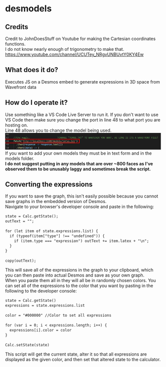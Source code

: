 # desmodels
## Credits
Credit to JohnDoesStuff on Youtube for making the Cartesian coordinates functions.<br>I do not know nearly enough of trigonometry to make that.<br>
https://www.youtube.com/channel/UCUTey_NRgvUNBUvtY0KY4Ew

## What does it do?
Executes JS on a Desmos embed to generate expressions in 3D space from Wavefront data

## How do I operate it?
Use something like a VS Code Live Server to run it. If you don't want to use VS Code then make sure you change the port in line 48 to what port you are hosting on. <br>
Line 48 allows you to change the model being used. 
<img src="https://raw.githubusercontent.com/Nate0523/desmodels/readmeimages/Screenshot_21.png"></img><br>
If you want to add your own models they must be in text form and in the models folder. <br>
<strong>I do not suggest putting in any models that are over ~800 faces as I've observed them to be unusably laggy and sometimes break the script.</strong>

## Converting the expressions
If you want to save the graph, this isn't easily possible because you cannot save graphs in the embedded version of Desmos.<br>
Navigate to your browser's developer console and paste in the following:
```
state = Calc.getState();
outText = "";

for (let item of state.expressions.list) {
  if (typeof(item["type"] !== "undefined")) {
    if (item.type === "expression") outText += item.latex + "\n";
  }
}

copy(outText);
```
This will save all of the expressions in the graph to your clipboard, which you can then paste into actual Desmos and save as your own graph.<br>
When you paste them all in they will all be in randomly chosen colors. You can set all of the expressions to the color that you want by pasting in the following to the developer console:
```
state = Calc.getState()
expressions = state.expressions.list

color = "#000000" //Color to set all expressions

for (var i = 0; i < expressions.length; i++) {
  expressions[i].color = color
}

Calc.setState(state)
```
This script will get the current state, alter it so that all expressions are displayed as the given color, and then set that altered state to the calculator.
